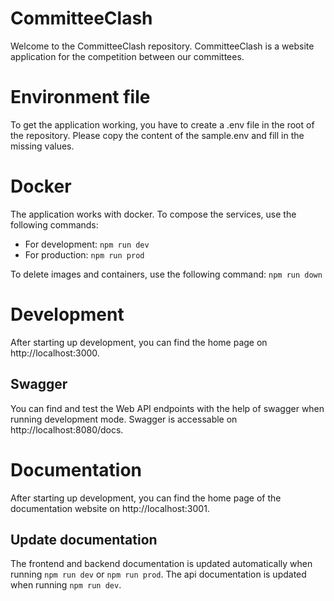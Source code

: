 # CommitteeClash

Welcome to the CommitteeClash repository. CommitteeClash is a website application for the competition between our committees.

# Environment file

To get the application working, you have to create a .env file in the root of the repository. Please copy the content of the sample.env and fill in the missing values.

# Docker

The application works with docker. To compose the services, use the following commands:

- For development: `npm run dev`
- For production: `npm run prod`

To delete images and containers, use the following command: `npm run down`

# Development

After starting up development, you can find the home page on http://localhost:3000.

## Swagger

You can find and test the Web API endpoints with the help of swagger when running development mode. Swagger is accessable on http://localhost:8080/docs.

# Documentation

After starting up development, you can find the home page of the documentation website on http://localhost:3001.

## Update documentation

The frontend and backend documentation is updated automatically when running `npm run dev` or `npm run prod`. The api documentation is updated when running `npm run dev`.
